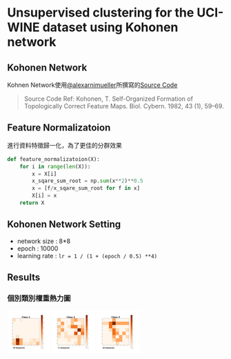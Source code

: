 # Unsupervised clustering for the UCI-WINE dataset using Kohonen network

## Kohonen Network
Kohnen Network使用[@alexarnimueller](https://github.com/alexarnimueller)所撰寫的[Source Code](https://github.com/alexarnimueller/som)
> Source Code Ref: Kohonen, T. Self-Organized Formation of Topologically Correct Feature Maps. Biol. Cybern. 1982, 43 (1), 59–69.

## Feature Normalizatoion
進行資料特徵歸一化，為了更佳的分群效果
```python
def feature_normalizatoion(X):
    for i in range(len(X)):
        x = X[i]
        x_sqare_sum_root = np.sum(x**2)**0.5
        x = [f/x_sqare_sum_root for f in x]
        X[i] = x
    return X
```

## Kohonen Network Setting
- network size : 8*8
- epoch : 10000
- learning rate : `lr = 1 / (1 + (epoch / 0.5) **4)`

## Results
### 個別類別權重熱力圖
<div style='display:inline'>
<img src="https://github.com/p208p2002/kohonen-network-with-wine-dataset/blob/master/images/class_1.png?raw=true" width="100px"/>

<img src="https://github.com/p208p2002/kohonen-network-with-wine-dataset/blob/master/images/class_2.png?raw=true" width="100px"/>

<img src="https://github.com/p208p2002/kohonen-network-with-wine-dataset/blob/master/images/class_3.png?raw=true" width="100px"/>
</div>
